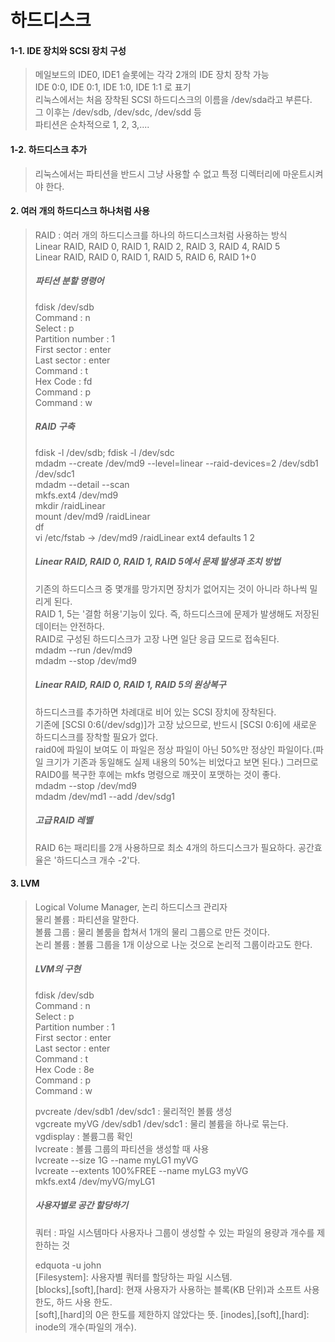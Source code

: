# 하드디스크  
  
#### 1-1. IDE 장치와 SCSI 장치 구성  
> 메일보드의 IDE0, IDE1 슬롯에는 각각 2개의 IDE 장치 장착 가능  
> IDE 0:0, IDE 0:1, IDE 1:0, IDE 1:1 로 표기  
> 리눅스에서는 처음 장착된 SCSI 하드디스크의 이름을 /dev/sda라고 부른다.  
> 그 이후는 /dev/sdb, /dev/sdc, /dev/sdd 등  
> 파티션은 순차적으로 1, 2, 3,....  

#### 1-2. 하드디스크 추가  
> 리눅스에서는 파티션을 반드시 그냥 사용할 수 없고 특정 디렉터리에 마운트시켜야 한다.  

#### 2. 여러 개의 하드디스크 하나처럼 사용
> RAID : 여러 개의 하드디스크를 하나의 하드디스크처럼 사용하는 방식  
> 	Linear RAID, RAID 0, RAID 1, RAID 2, RAID 3, RAID 4, RAID 5  
> 	Linear RAID, RAID 0, RAID 1, RAID 5, RAID 6, RAID 1+0  
>   
> ##### 파티션 분할 명령어  
> fdisk /dev/sdb   
> Command : n  
> Select : p  
> Partition number : 1  
> First sector : enter  
> Last sector : enter  
> Command : t  
> Hex Code : fd  
> Command : p  
> Command : w  
>   
> ##### RAID 구축  
> fdisk -l /dev/sdb; fdisk -l /dev/sdc  
> mdadm --create /dev/md9 --level=linear --raid-devices=2 /dev/sdb1 /dev/sdc1  
> mdadm --detail --scan  
> mkfs.ext4 /dev/md9  
> mkdir /raidLinear  
> mount /dev/md9 /raidLinear  
> df  
> vi /etc/fstab -> /dev/md9 /raidLinear ext4 defaults 1 2  
> 
> ##### Linear RAID, RAID 0, RAID 1, RAID 5에서 문제 발생과 조치 방법  
> 기존의 하드디스크 중 몇개를 망가지면 장치가 없어지는 것이 아니라 하나씩 밀리게 된다.  
> RAID 1, 5는 '결함 허용'기능이 있다. 즉, 하드디스크에 문제가 발생해도 저장된 데이터는 안전하다.  
> RAID로 구성된 하드디스크가 고장 나면 일단 응급 모드로 접속된다.  
> mdadm --run /dev/md9  
> mdadm --stop /dev/md9  
> 
> ##### Linear RAID, RAID 0, RAID 1, RAID 5의 원상복구  
> 하드디스크를 추가하면 차례대로 비어 있는 SCSI 장치에 장착된다.  
> 기존에 [SCSI 0:6(/dev/sdg)]가 고장 났으므로, 반드시 [SCSI 0:6]에 새로운 하드디스크를 장착할 필요가 없다.  
> raid0에 파일이 보여도 이 파일은 정상 파일이 아닌 50%만 정상인 파일이다.(파일 크기가 기존과 동일해도 실제 내용의 50%는 비었다고 보면 된다.) 그러므로 RAID0를 복구한 후에는 mkfs 명령으로 깨끗이 포맷하는 것이 좋다.  
> mdadm --stop /dev/md9  
> mdadm /dev/md1 --add /dev/sdg1  
> 
> ##### 고급 RAID 레벨  
> RAID 6는 패리티를 2개 사용하므로 최소 4개의 하드디스크가 필요하다. 공간효율은 '하드디스크 개수 -2'다.  

#### 3. LVM
> Logical Volume Manager, 논리 하드디스크 관리자  
> 물리 볼륨 : 파티션을 말한다.  
> 볼륨 그룹 : 물리 볼룸을 합쳐서 1개의 물리 그룹으로 만든 것이다.  
> 논리 볼륨 : 볼륨 그룹을 1개 이상으로 나눈 것으로 논리적 그룹이라고도 한다.  
> 
> ##### LVM의 구현  
> fdisk /dev/sdb   
> Command : n  
> Select : p  
> Partition number : 1  
> First sector : enter  
> Last sector : enter  
> Command : t  
> Hex Code : 8e  
> Command : p  
> Command : w  
> 
> pvcreate /dev/sdb1 /dev/sdc1 : 물리적인 볼륨 생성  
> vgcreate myVG /dev/sdb1 /dev/sdc1 : 물리 볼륨을 하나로 묶는다.  
> vgdisplay : 볼륨그룹 확인  
> lvcreate : 볼륨 그룹의 파티션을 생성할 때 사용  
> lvcreate --size 1G --name myLG1 myVG  
> lvcreate --extents 100%FREE --name myLG3 myVG  
> mkfs.ext4 /dev/myVG/myLG1  
> 
> ##### 사용자별로 공간 할당하기
> 쿼터 : 파일 시스템마다 사용자나 그룹이 생성할 수 있는 파일의 용량과 개수를 제한하는 것
> 
> edquota -u john  
> [Filesystem]: 사용자별 쿼터를 할당하는 파일 시스템.  
> [blocks],[soft],[hard]: 현재 사용자가 사용하는 블록(KB 단위)과 소프트 사용한도, 하드 사용 한도.  
>                         [soft],[hard]의 0은 한도를 제한하지 않았다는 뜻.
> [inodes],[soft],[hard]: inode의 개수(파일의 개수).
> 
> 
> 
> 
> 
> 
> 
> 
> 
> 
> 
> 
> 
> 
> 
> 
> 
> 
> 
> 
> 
> 
> 
> 
> 
> 
> 
> 
> 
> 
> 
> 
> 











